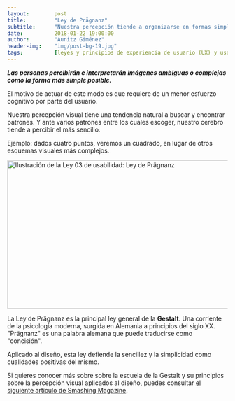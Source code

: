 ```yaml
---
layout:        post
title:         "Ley de Prägnanz"
subtitle:      "Nuestra percepción tiende a organizarse en formas simples"
date:          2018-01-22 19:00:00
author:        "Aunitz Giménez"
header-img:    "img/post-bg-19.jpg"
tags:          [leyes y principios de experiencia de usuario (UX) y usabilidad, leyes y principios de la Gestalt]
---
```


<p><em><strong>Las personas percibirán e interpretarán imágenes ambiguas o complejas como la forma más simple posible.</strong></em></p>

<p>El motivo de actuar de este modo es que requiere de un menor esfuerzo cognitivo por parte del usuario.</p>

<p>Nuestra percepción visual tiene una tendencia natural a buscar y encontrar patrones. Y ante varios patrones entre los cuales escoger, nuestro cerebro tiende a percibir el más sencillo.</p>

<p>Ejemplo: dados cuatro puntos, veremos un cuadrado, en lugar de otros esquemas visuales más complejos.</p>

<p><img src="{{ site.baseurl }}/img/ley-04-ley-de-pragnanz.png" loading="lazy" alt="Ilustración de la Ley 03 de usabilidad: Ley de Prägnanz" width="722" height="339"></p>

<p>La Ley de Prägnanz es la principal ley general de la <strong>Gestalt</strong>. Una corriente de la psicología moderna, surgida en Alemania a principios del siglo XX. "Prägnanz" es una palabra alemana que puede traducirse como "concisión".</p>

<p>Aplicado al diseño, esta ley defiende la sencillez y la simplicidad como cualidades positivas del mismo.</p>

<p>Si quieres conocer más sobre sobre la escuela de la Gestalt y su principios sobre la percepción visual aplicados al diseño, puedes consultar <a href="https://www.smashingmagazine.com/2014/03/design-principles-visual-perception-and-the-principles-of-gestalt/" target="_blank" rel="noopener noreferrer">el siguiente artículo de Smashing Magazine</a>.</p>

